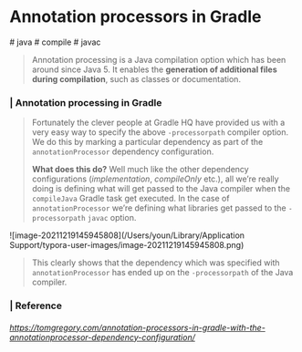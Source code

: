 # Annotation processors in Gradle

\# java \# compile \# javac 

> Annotation processing is a Java compilation option which has been around since Java 5. It enables the **generation of additional files during compilation**, such as classes or documentation.



### | Annotation processing in Gradle

> Fortunately the clever people at Gradle HQ have provided us with a very easy way to specify the above `-processorpath` compiler option. We do this by marking a particular dependency as part of the `annotationProcessor` dependency configuration.
>
> **What does this do?** Well much like the other dependency configurations (*implementation*, *compileOnly* etc.), all we’re really doing is defining what will get passed to the Java compiler when the `compileJava` Gradle task get executed. In the case of `annotationProcessor` we’re defining what libraries get passed to the `-processorpath` `javac` option.



![image-20211219145945808](/Users/youn/Library/Application Support/typora-user-images/image-20211219145945808.png)

> This clearly shows that the dependency which was specified with `annotationProcessor` has ended up on the `-processorpath` of the Java compiler. 

### | Reference

###### https://tomgregory.com/annotation-processors-in-gradle-with-the-annotationprocessor-dependency-configuration/